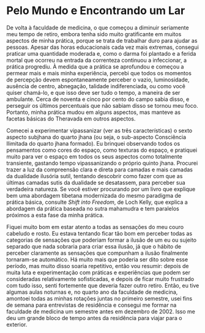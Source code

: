 # Pelo Mundo e Encontrando um Lar

De volta à faculdade de medicina, o que começou a diminuir seriamente meu tempo de retiro, embora tenha sido muito gratificante em muitos aspectos de minha prática, porque se trata de trabalhar duro para ajudar as pessoas. Apesar das horas educacionais cada vez mais extremas, consegui praticar uma quantidade moderada e, como o darma foi plantado e a ferida mortal que ocorreu na entrada da correnteza continuou a infeccionar, a prática progrediu. À medida que a prática se aprofundou e começou a permear mais e mais minha experiência, percebi que todos os momentos de percepção devem espontaneamente perceber o vazio, luminosidade, ausência de centro, abnegação, talidade indiferenciada, ou como você quiser chamá-lo, e que isso deve ser tudo o tempo, a maneira de ser ambulante. Cerca de noventa e cinco por cento do campo sabia disso, e perseguir os últimos percentuais que não sabiam disso se tornou meu foco. Portanto, minha prática mudou em alguns aspectos, mas manteve as facetas básicas do Theravada em outros aspectos.

Comecei a experimentar vipassanizar (ver as três características) o sexto aspecto subjhana do quarto jhana (ou seja, o sub-aspecto Consciência Ilimitada do quarto jhana formado). Eu brinquei observando todos os pensamentos como cores do espaço, como texturas do espaço, e pratiquei muito para ver o espaço em todos os seus aspectos como totalmente transiente, gastando tempo vipassanizando o próprio quinto jhana. Procurei trazer a luz da compreensão clara e direta para camadas e mais camadas da dualidade ilusória sutil, tentando descobrir como fazer com que as últimas camadas sutis da dualidade se desatassem, para perceber sua verdadeira natureza. Se você estiver procurando por um livro que explique bem uma abordagem tibetana modernizada do mesmo paradigma de prática básica, consulte _Shift into Freedom_, de Loch Kelly, que explica a abordagem da prática baseada no sutra mahamudra e tem paralelos próximos a esta fase da minha prática.

Fiquei muito bom em estar atento a todas as sensações do meu couro cabeludo e rosto. Eu estava tentando ficar tão bom em perceber todas as categorias de sensações que poderiam formar a ilusão de um eu ou sujeito separado que nada sobraria para criar essa ilusão, já que o hábito de perceber claramente as sensações que compunham a ilusão finalmente tornaram-se automático. Há muito mais que poderia ser dito sobre esse período, mas muito disso soaria repetitivo, então vou resumir: depois de muita luta e experimentação com práticas e experiências que podem ser consideradas relativamente sofisticadas, e depois de ficar muito frustrado com tudo isso, senti fortemente que deveria fazer outro retiro. Então, eu tive algumas aulas noturnas e, no quarto ano da faculdade de medicina, amontoei todas as minhas rotações juntas no primeiro semestre, usei fins de semana para entrevistas de residência e consegui me formar na faculdade de medicina um semestre antes em dezembro de 2002. Isso me deu um grande bloco de tempo antes da residência para viajar para o exterior.
